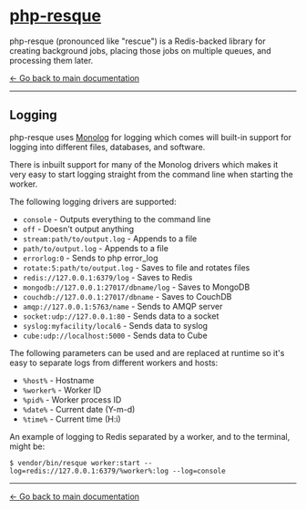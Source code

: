 # [php-resque](https://github.com/mjphaynes/php-resque)

php-resque (pronounced like "rescue") is a Redis-backed library for creating
background jobs, placing those jobs on multiple queues, and processing them later.

[← Go back to main documentation](https://github.com/mjphaynes/php-resque)

---

## Logging

php-resque uses [Monolog](https://github.com/Seldaek/monolog) for logging which comes will built-in support
for logging into different files, databases, and software.

There is inbuilt support for many of the Monolog drivers which makes it very easy to start logging straight
from the command line when starting the worker.

The following logging drivers are supported:

-   `console` - Outputs everything to the command line
-   `off` - Doesn't output anything
-   `stream:path/to/output.log` - Appends to a file
-   `path/to/output.log` - Appends to a file
-   `errorlog:0` - Sends to php error_log
-   `rotate:5:path/to/output.log` - Saves to file and rotates files
-   `redis://127.0.0.1:6379/log` - Saves to Redis
-   `mongodb://127.0.0.1:27017/dbname/log` - Saves to MongoDB
-   `couchdb://127.0.0.1:27017/dbname` - Saves to CouchDB
-   `amqp://127.0.0.1:5763/name` - Sends to AMQP server
-   `socket:udp://127.0.0.1:80` - Sends data to a socket
-   `syslog:myfacility/local6` - Sends data to syslog
-   `cube:udp://localhost:5000` - Sends data to Cube

The following parameters can be used and are replaced at runtime so it's easy to separate logs from
different workers and hosts:

-   `%host%` - Hostname
-   `%worker%` - Worker ID
-   `%pid%` - Worker process ID
-   `%date%` - Current date (Y-m-d)
-   `%time%` - Current time (H:i)

An example of logging to Redis separated by a worker, and to the terminal, might be:

    $ vendor/bin/resque worker:start --log=redis://127.0.0.1:6379/%worker%:log --log=console

---

[← Go back to main documentation](https://github.com/mjphaynes/php-resque)
